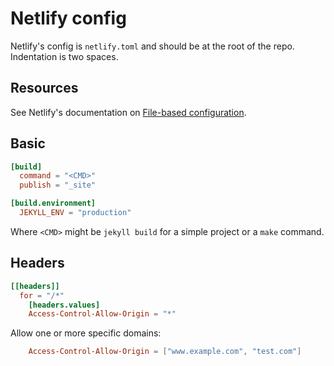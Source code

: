# Netlify config

Netlify's config is `netlify.toml` and should be at the root of the repo. Indentation is two spaces.

## Resources

See Netlify's documentation on [File-based configuration](https://docs.netlify.com/configure-builds/file-based-configuration/).

## Basic

```toml
[build]
  command = "<CMD>"
  publish = "_site"

[build.environment]
  JEKYLL_ENV = "production"
```

Where `<CMD>` might be `jekyll build` for a simple project or a `make` command.

## Headers

```toml
[[headers]]
  for = "/*"
    [headers.values]
    Access-Control-Allow-Origin = "*"
```

Allow one or more specific domains:

```toml
    Access-Control-Allow-Origin = ["www.example.com", "test.com"]
```
